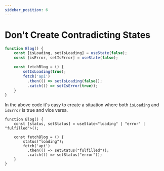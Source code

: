 ```yaml
---
sidebar_position: 6
---
```


# Don't Create Contradicting States

```jsx showLineNumbers title="Here I forgot to update the error state on success and loading state in error case 💩🧨💣"
function Blog() {
    const [isLoading, setIsLoading] = useState(false);
    const [isError, setIsError] = useState(false);

    const fetchBlog = () {
        setIsLoading(true);
        fetch('api')
          .then(() => setIsLoading(false));
          .catch(() => setIsError(true));
    }
}
```

In the above code it's easy to create a situation where both `isLoading` and `isError` is true and vice versa.

```tsx showLineNumbers title="DO ✅"
function Blog() {
    const [status, setStatus] = useState<"loading" | "error" | "fulfilled">();

    const fetchBlog = () {
        status("loading");
        fetch('api')
          .then(() => setStatus("fulfilled"));
          .catch(() => setStatus("error"));
    }
}
```
